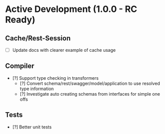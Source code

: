 Active Development (1.0.0 - RC Ready)
=====================================

Cache/Rest-Session
--------------------------
- [ ] Update docs with clearer example of cache usage

Compiler
----------------------
- [?] Support type checking in transformers
  - [?] Convert schema/rest/swagger/model/application to use resolved type information
  - [?] Investigate auto creating schemas from interfaces for simple one offs  

Tests
--------------
- [?] Better unit tests
